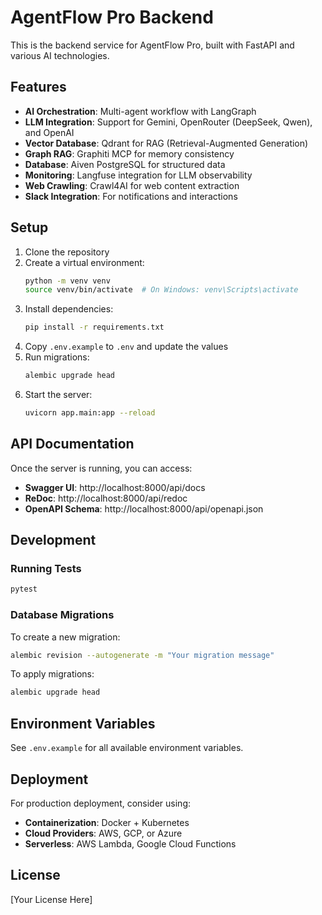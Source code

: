 # AgentFlow Pro Backend

This is the backend service for AgentFlow Pro, built with FastAPI and various AI technologies.

## Features

- **AI Orchestration**: Multi-agent workflow with LangGraph
- **LLM Integration**: Support for Gemini, OpenRouter (DeepSeek, Qwen), and OpenAI
- **Vector Database**: Qdrant for RAG (Retrieval-Augmented Generation)
- **Graph RAG**: Graphiti MCP for memory consistency
- **Database**: Aiven PostgreSQL for structured data
- **Monitoring**: Langfuse integration for LLM observability
- **Web Crawling**: Crawl4AI for web content extraction
- **Slack Integration**: For notifications and interactions

## Setup

1. Clone the repository
2. Create a virtual environment:
   ```bash
   python -m venv venv
   source venv/bin/activate  # On Windows: venv\Scripts\activate
   ```
3. Install dependencies:
   ```bash
   pip install -r requirements.txt
   ```
4. Copy `.env.example` to `.env` and update the values
5. Run migrations:
   ```bash
   alembic upgrade head
   ```
6. Start the server:
   ```bash
   uvicorn app.main:app --reload
   ```

## API Documentation

Once the server is running, you can access:

- **Swagger UI**: http://localhost:8000/api/docs
- **ReDoc**: http://localhost:8000/api/redoc
- **OpenAPI Schema**: http://localhost:8000/api/openapi.json

## Development

### Running Tests

```bash
pytest
```

### Database Migrations

To create a new migration:

```bash
alembic revision --autogenerate -m "Your migration message"
```

To apply migrations:

```bash
alembic upgrade head
```

## Environment Variables

See `.env.example` for all available environment variables.

## Deployment

For production deployment, consider using:

- **Containerization**: Docker + Kubernetes
- **Cloud Providers**: AWS, GCP, or Azure
- **Serverless**: AWS Lambda, Google Cloud Functions

## License

[Your License Here]
